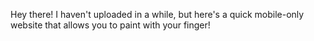 Hey there!
I haven't uploaded in a while, but here's a quick mobile-only website that allows you to paint with your finger!
